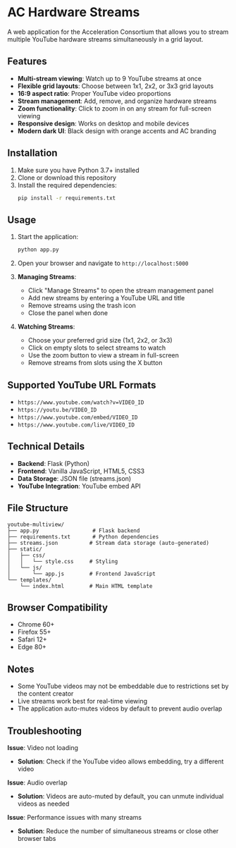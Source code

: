 # AC Hardware Streams

A web application for the Acceleration Consortium that allows you to stream multiple YouTube hardware streams simultaneously in a grid layout.

## Features

- **Multi-stream viewing**: Watch up to 9 YouTube streams at once
- **Flexible grid layouts**: Choose between 1x1, 2x2, or 3x3 grid layouts  
- **16:9 aspect ratio**: Proper YouTube video proportions
- **Stream management**: Add, remove, and organize hardware streams
- **Zoom functionality**: Click to zoom in on any stream for full-screen viewing
- **Responsive design**: Works on desktop and mobile devices
- **Modern dark UI**: Black design with orange accents and AC branding

## Installation

1. Make sure you have Python 3.7+ installed
2. Clone or download this repository
3. Install the required dependencies:
   ```bash
   pip install -r requirements.txt
   ```

## Usage

1. Start the application:
   ```bash
   python app.py
   ```

2. Open your browser and navigate to `http://localhost:5000`

3. **Managing Streams**:
   - Click "Manage Streams" to open the stream management panel
   - Add new streams by entering a YouTube URL and title
   - Remove streams using the trash icon
   - Close the panel when done

4. **Watching Streams**:
   - Choose your preferred grid size (1x1, 2x2, or 3x3)
   - Click on empty slots to select streams to watch
   - Use the zoom button to view a stream in full-screen
   - Remove streams from slots using the X button

## Supported YouTube URL Formats

- `https://www.youtube.com/watch?v=VIDEO_ID`
- `https://youtu.be/VIDEO_ID`
- `https://www.youtube.com/embed/VIDEO_ID`
- `https://www.youtube.com/live/VIDEO_ID`

## Technical Details

- **Backend**: Flask (Python)
- **Frontend**: Vanilla JavaScript, HTML5, CSS3
- **Data Storage**: JSON file (streams.json)
- **YouTube Integration**: YouTube embed API

## File Structure

```
youtube-multiview/
├── app.py                 # Flask backend
├── requirements.txt       # Python dependencies
├── streams.json          # Stream data storage (auto-generated)
├── static/
│   ├── css/
│   │   └── style.css     # Styling
│   └── js/
│       └── app.js        # Frontend JavaScript
└── templates/
    └── index.html        # Main HTML template
```

## Browser Compatibility

- Chrome 60+
- Firefox 55+
- Safari 12+
- Edge 80+

## Notes

- Some YouTube videos may not be embeddable due to restrictions set by the content creator
- Live streams work best for real-time viewing
- The application auto-mutes videos by default to prevent audio overlap

## Troubleshooting

**Issue**: Video not loading
- **Solution**: Check if the YouTube video allows embedding, try a different video

**Issue**: Audio overlap
- **Solution**: Videos are auto-muted by default, you can unmute individual videos as needed

**Issue**: Performance issues with many streams
- **Solution**: Reduce the number of simultaneous streams or close other browser tabs
